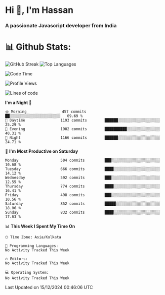 # Hi 👋, I'm Hassan
### A passionate Javascript developer from India


# 📊 Github Stats:
![GitHub Streak](https://github-readme-streak-stats.herokuapp.com/?user=codeblooded47&theme=dracula&hide_border=false)
![Top Languages](https://github-readme-stats.vercel.app/api/top-langs/?username=codeblooded47&layout=compact&theme=dracula)



<!--START_SECTION:waka-->
![Code Time](http://img.shields.io/badge/Code%20Time-869%20hrs%2039%20mins-blue)

![Profile Views](http://img.shields.io/badge/Profile%20Views-1-blue)

![Lines of code](https://img.shields.io/badge/From%20Hello%20World%20I%27ve%20Written-23.8%20million%20lines%20of%20code-blue)

**I'm a Night 🦉** 

```text
🌞 Morning                457 commits         ██░░░░░░░░░░░░░░░░░░░░░░░   09.69 % 
🌆 Daytime                1193 commits        ██████░░░░░░░░░░░░░░░░░░░   25.29 % 
🌃 Evening                1902 commits        ██████████░░░░░░░░░░░░░░░   40.31 % 
🌙 Night                  1166 commits        ██████░░░░░░░░░░░░░░░░░░░   24.71 % 
```
📅 **I'm Most Productive on Saturday** 

```text
Monday                   504 commits         ███░░░░░░░░░░░░░░░░░░░░░░   10.68 % 
Tuesday                  666 commits         ████░░░░░░░░░░░░░░░░░░░░░   14.12 % 
Wednesday                592 commits         ███░░░░░░░░░░░░░░░░░░░░░░   12.55 % 
Thursday                 774 commits         ████░░░░░░░░░░░░░░░░░░░░░   16.41 % 
Friday                   498 commits         ███░░░░░░░░░░░░░░░░░░░░░░   10.56 % 
Saturday                 852 commits         █████░░░░░░░░░░░░░░░░░░░░   18.06 % 
Sunday                   832 commits         ████░░░░░░░░░░░░░░░░░░░░░   17.63 % 
```


📊 **This Week I Spent My Time On** 

```text
🕑︎ Time Zone: Asia/Kolkata

💬 Programming Languages: 
No Activity Tracked This Week

🔥 Editors: 
No Activity Tracked This Week

💻 Operating System: 
No Activity Tracked This Week
```


 Last Updated on 15/12/2024 00:46:06 UTC
<!--END_SECTION:waka-->

